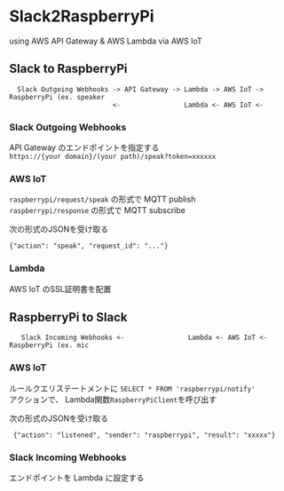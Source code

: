 # Slack2RaspberryPi
using AWS API Gateway &amp; AWS Lambda via AWS IoT 
## Slack to RaspberryPi  
```
  Slack Outgoing Webhooks -> API Gateway -> Lambda -> AWS IoT -> RaspberryPi (ex. speaker  
                          <-                Lambda <- AWS IoT <- 
```
### Slack Outgoing Webhooks  
API Gateway のエンドポイントを指定する  
`https://{your domain}/(your path)/speak?token=xxxxxx`

### AWS IoT 
`raspberrypi/request/speak` の形式で MQTT publish  
`raspberrypi/response` の形式で MQTT subscribe  

次の形式のJSONを受け取る
```
{"action": "speak", "request_id": "..."}
```

### Lambda
AWS IoT のSSL証明書を配置  

## RaspberryPi to Slack
```
   Slack Incoming Webhooks <-                Lambda <- AWS IoT <- RaspberryPi (ex. mic  
```
### AWS IoT 
ルールクエリステートメントに `SELECT * FROM 'raspberrypi/notify'`  
アクションで、 Lambda関数`RaspberryPiClient`を呼び出す

次の形式のJSONを受け取る
```
 {"action": "listened", "sender": "raspberrypi", "result": "xxxxx"}
```
### Slack Incoming Webhooks  
エンドポイントを Lambda に設定する
